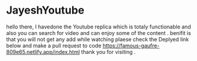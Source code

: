 # JayeshYoutube
hello there,
I havedone the Youtube replica which is totaly functionable and also you can search for video and can enjoy some of the content .
benifit is that you will not get any add while watching 
plaese check the Deplyed link below and  make a pull request to code 
https://famous-gaufre-809e65.netlify.app/index.html
thank you for visiting .  
